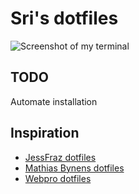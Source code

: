 # Sri's dotfiles

![Screenshot of my terminal](https://i.imgur.com/UGAy7zc.png)

## TODO

Automate installation

## Inspiration

* [JessFraz dotfiles](https://github.com/jessfraz/dotfiles)
* [Mathias Bynens dotfiles](https://github.com/mathiasbynens/dotfiles)
* [Webpro dotfiles](https://github.com/webpro/dotfiles)
